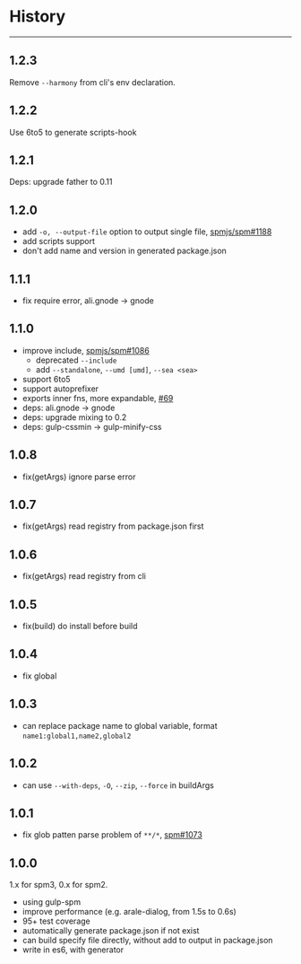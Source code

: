 # History

---

## 1.2.3

Remove `--harmony` from cli's env declaration.

## 1.2.2

Use 6to5 to generate scripts-hook

## 1.2.1

Deps: upgrade father to 0.11

## 1.2.0

- add `-o, --output-file` option to output single file, [spmjs/spm#1188](https://github.com/spmjs/spm/issues/1188)
- add scripts support
- don't add name and version in generated package.json

## 1.1.1

- fix require error, ali.gnode -> gnode

## 1.1.0

- improve include, [spmjs/spm#1086](https://github.com/spmjs/spm/issues/1086)
  - deprecated `--include`
  - add `--standalone`, `--umd [umd]`, `--sea <sea>`
- support 6to5
- support autoprefixer
- exports inner fns, more expandable, [#69](https://github.com/spmjs/spm-build/pull/69)
- deps: ali.gnode -> gnode
- deps: upgrade mixing to 0.2
- deps: gulp-cssmin -> gulp-minify-css

## 1.0.8

- fix(getArgs) ignore parse error

## 1.0.7

- fix(getArgs) read registry from package.json first

## 1.0.6

- fix(getArgs) read registry from cli

## 1.0.5

- fix(build) do install before build

## 1.0.4

- fix global

## 1.0.3

- can replace package name to global variable, format `name1:global1,name2,global2`

## 1.0.2

- can use `--with-deps`, `-O`, `--zip`, `--force` in buildArgs

## 1.0.1

- fix glob patten parse problem of `**/*`, [spm#1073](https://github.com/spmjs/spm/issues/1073)

## 1.0.0

1.x for spm3, 0.x for spm2.

- using gulp-spm
- improve performance (e.g. arale-dialog, from 1.5s to 0.6s)
- 95+ test coverage
- automatically generate package.json if not exist
- can build specify file directly, without add to output in package.json
- write in es6, with generator
